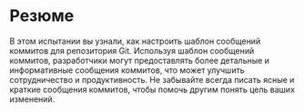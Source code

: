 # Резюме

В этом испытании вы узнали, как настроить шаблон сообщений коммитов для репозитория Git. Используя шаблон сообщений коммитов, разработчики могут предоставлять более детальные и информативные сообщения коммитов, что может улучшить сотрудничество и продуктивность. Не забывайте всегда писать ясные и краткие сообщения коммитов, чтобы помочь другим понять цель ваших изменений.
